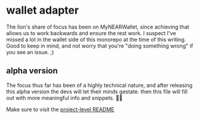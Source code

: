 # wallet adapter

The lion's share of focus has been on MyNEARWallet, since achieving that allows us to work backwards and ensure the rest work. I suspect I've missed a lot in the wallet side of this monorepo at the time of this writing. Good to keep in mind, and not worry that you're "doing something wrong" if you see an issue. ;)

## alpha version

The focus thus far has been of a highly technical nature, and after releasing this alpha version the devs will let their minds gestate. then this file will fill out with more meaningful info and snippets. 🙏🏼

Make sure to visit the [project-level README](https://github.com/fastnear/js-monorepo#global-near-js)

